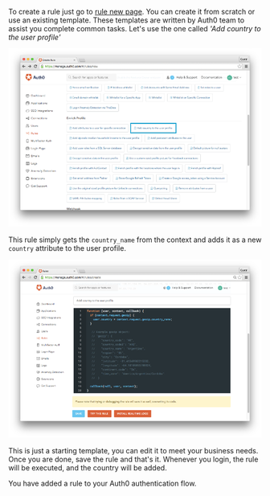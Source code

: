 To create a rule just go to [rule new page](https://manage.auth0.com/#/rules/new). You can create it from scratch or use an existing template. These templates are written by Auth0 team to assist you complete common tasks. 
Let's use the one called *'Add country to the user profile'*

![Empty rule](/media/articles/rules/rule-choose-add-country-template.png)


This rule simply gets the `country_name` from the context and adds it as a new `country` attribute to the user profile.


![Add country rule](/media/articles/rules/rule-create-add-country-country.png)

This is just a starting template, you can edit it to meet your business needs. Once you are done, save the rule and that's it. Whenever you login, the rule will be executed, and the country will be added. 

You have added a rule to your Auth0 authentication flow.
